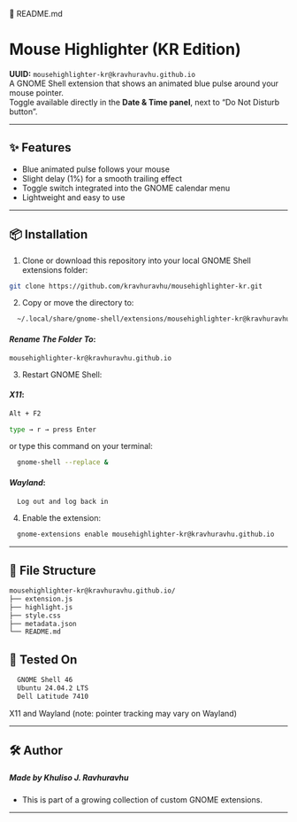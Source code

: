 📄 README.md
# Mouse Highlighter (KR Edition)

**UUID:** `mousehighlighter-kr@kravhuravhu.github.io`  
A GNOME Shell extension that shows an animated blue pulse around your mouse pointer.  
Toggle available directly in the **Date & Time panel**, next to “Do Not Disturb button”.

---

## ✨ Features

- Blue animated pulse follows your mouse
- Slight delay (1%) for a smooth trailing effect
- Toggle switch integrated into the GNOME calendar menu
- Lightweight and easy to use

---

## 📦 Installation

1. Clone or download this repository into your local GNOME Shell extensions folder:

```bash
git clone https://github.com/kravhuravhu/mousehighlighter-kr.git
```

2. Copy or move the directory to:

```bash
  ~/.local/share/gnome-shell/extensions/mousehighlighter-kr@kravhuravhu.github.io
```
#### _Rename The Folder To_:
```
mousehighlighter-kr@kravhuravhu.github.io
```

3. Restart GNOME Shell:
#### _X11_:
```bash
Alt + F2
```
```bash
type → r → press Enter
```
or type this command on your terminal:
```bash
  gnome-shell --replace &
```

#### _Wayland_:
```bash
  Log out and log back in
```

4. Enable the extension:
```bash
  gnome-extensions enable mousehighlighter-kr@kravhuravhu.github.io
```

---

## 📁 File Structure
```bash
mousehighlighter-kr@kravhuravhu.github.io/
├── extension.js
├── highlight.js
├── style.css
├── metadata.json
└── README.md
```

## 🧪 Tested On
```bash
  GNOME Shell 46
  Ubuntu 24.04.2 LTS
  Dell Latitude 7410
```
X11 and Wayland (note: pointer tracking may vary on Wayland)

---

## 🛠 Author
##### Made by Khuliso J. Ravhuravhu
- This is part of a growing collection of custom GNOME extensions.

---
